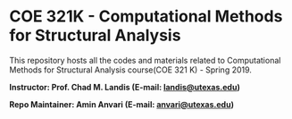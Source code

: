 # COE 321K - Computational Methods for Structural Analysis
This repository hosts all the codes and materials related to Computational Methods for Structural Analysis course(COE 321 K) - Spring 2019.

**Instructor: Prof. Chad M. Landis (E-mail: landis@utexas.edu)**

**Repo Maintainer: Amin Anvari (E-mail: anvari@utexas.edu)**

